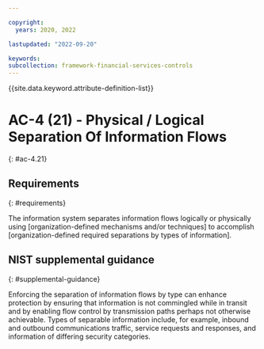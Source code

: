 ```yaml
---

copyright:
  years: 2020, 2022

lastupdated: "2022-09-20"

keywords: 
subcollection: framework-financial-services-controls
---
```


{{site.data.keyword.attribute-definition-list}}

# AC-4 (21) - Physical / Logical Separation Of Information Flows
{: #ac-4.21}

## Requirements
{: #requirements}

The information system separates information flows logically or physically using [organization-defined mechanisms and/or techniques] to accomplish [organization-defined required separations by types of information].

## NIST supplemental guidance
{: #supplemental-guidance}

Enforcing the separation of information flows by type can enhance protection by ensuring that information is not commingled while in transit and by enabling flow control by transmission paths perhaps not otherwise achievable. Types of separable information include, for example, inbound and outbound communications traffic, service requests and responses, and information of differing security categories.

